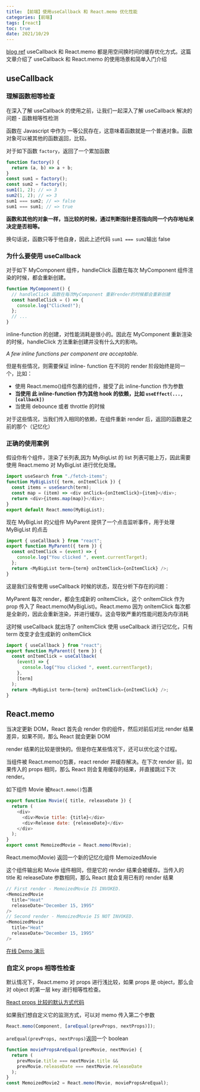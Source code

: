 ```yaml
---
title: 【前端】使用useCallback 和 React.memo 优化性能
categories: [前端]
tags: [react]
toc: true
date: 2021/10/29
---
```


[blog ref](<https://blog.shancw.net/2021/10/29/react-UseCallback%20%E5%92%8C%20React.memo()%20%E4%BD%BF%E7%94%A8%E4%BB%8B%E7%BB%8D/>)
useCallback 和 React.memo 都是用空间换时间的缓存优化方式。这篇文章介绍了 useCallback 和 React.memo 的使用场景和简单入门介绍

<!-- more -->

## useCallback

### 理解函数相等检查

在深入了解 useCallback 的使用之前，让我们一起深入了解 useCallback 解决的问题 - 函数相等性检测

函数在 Javascript 中作为 一等公民存在，这意味着函数就是一个普通对象。函数对象可以被其他的函数返回，比较。

对于如下函数 `factory`，返回了一个累加函数

```js
function factory() {
  return (a, b) => a + b;
}
const sum1 = factory();
const sum2 = factory();
sum1(1, 2); // => 3
sum2(1, 2); // => 3
sum1 === sum2; // => false
sum1 === sum1; // => true
```

**函数和其他的对象一样，当比较的时候，通过判断指针是否指向同一个内存地址来决定是否相等。**

换句话说，函数只等于他自身，因此上述代码 `sum1 === sum2`输出 false

### 为什么要使用 useCallback

对于如下 MyComponent 组件，handleClick 函数在每次 MyComponent 组件渲染的时候，都会重新创建。

```js
function MyComponent() {
  // handleClick 函数在每次MyComponent 重新render的时候都会重新创建
  const handleClick = () => {
    console.log("Clicked!");
  };
  // ...
}
```

inline-function 的创建，对性能消耗是很小的。因此在 MyComponent 重新渲染的时候，handleClick 方法重新创建并没有什么大的影响。

_A few inline functions per component are acceptable._

但是有些情况，则需要保证 inline- function 在不同的 render 阶段始终是同一个，比如：

- 使用 React.memo()组件包裹的组件，接受了此 inline-function 作为参数
- **当使用 此 inline-function 作为其他 hook 的依赖，比如 `useEffect(..., [callback])`**
- 当使用 debounce 或者 throttle 的时候

对于这些情况，当我们传入相同的依赖，在组件重新 render 后，返回的函数是之前的那个（记忆化）

### 正确的使用案例

假设你有个组件，渲染了长列表,因为 MyBigList 的 list 列表可能上万，因此需要使用 React.memo 对 MyBigList 进行优化处理。

```js
import useSearch from "./fetch-items";
function MyBigList({ term, onItemClick }) {
  const items = useSearch(term);
  const map = (item) => <div onClick={onItemClick}>{item}</div>;
  return <div>{items.map(map)}</div>;
}
export default React.memo(MyBigList);
```

现在 MyBigList 的父组件 MyParent 提供了一个点击监听事件，用于处理 MyBigList 的点击

```js
import { useCallback } from "react";
export function MyParent({ term }) {
  const onItemClick = (event) => {
    console.log("You clicked ", event.currentTarget);
  };
  return <MyBigList term={term} onItemClick={onItemClick} />;
}
```

这是我们没有使用 useCallback 时候的状态，现在分析下存在的问题：

MyParent 每次 render，都会生成新的 onItemClick，这个 onItemClick 作为 prop 传入了 React.memo(MyBigList)。React.memo 因为 onItemClick 每次都是全新的，因此会重新渲染，并进行缓存。这会导致严重的性能问题及内存消耗

这时候 useCallback 就出场了 onItemClick 使用 useCallback 进行记忆化，只有 term 改变才会生成新的 onItemClick

```js
import { useCallback } from "react";
export function MyParent({ term }) {
  const onItemClick = useCallback(
    (event) => {
      console.log("You clicked ", event.currentTarget);
    },
    [term]
  );
  return <MyBigList term={term} onItemClick={onItemClick} />;
}
```

## React.memo

当决定更新 DOM，React 首先会 render 你的组件，然后对前后对比 render 结果差异，如果不同，那么 React 就会更新 DOM

render 结果的比较是很快的。但是你在某些情况下，还可以优化这个过程。

当组件被 React.memo()包裹，react render 并缓存解决。在下次 render 前，如果传入的 props 相同，那么 React 则会复用缓存的结果，并直接跳过下次 render。

如下组件 Movie 被`React.memo()`包裹

```js
export function Movie({ title, releaseDate }) {
  return (
    <div>
      <div>Movie title: {title}</div>
      <div>Release date: {releaseDate}</div>
    </div>
  );
}
export const MemoizedMovie = React.memo(Movie);
```

React.memo(Movie) 返回一个新的记忆化组件 MemoizedMovie

这个组件输出和 Movie 组件相同，但是它的 render 结果会被缓存。当传入的 title 和 releaseDate 参数相同，那么 React 就会复用已有的 render 结果

```js
// First render - MemoizedMovie IS INVOKED.
<MemoizedMovie
  title="Heat"
  releaseDate="December 15, 1995"
/>
// Second render - MemoizedMovie IS NOT INVOKED.
<MemoizedMovie
  title="Heat"
  releaseDate="December 15, 1995"
/>
```

[在线 Demo 演示](https://codesandbox.io/s/react-memo-demo-c9dx1)

### 自定义 props 相等性检查

默认情况下，React.memo 对 props 进行浅比较，如果 props 是 object，那么会对 object 的第一层 key 进行相等性检查。

[React props 比较的默认方式代码](https://github.com/facebook/react/blob/v16.8.6/packages/shared/shallowEqual.js)

如果我们想自定义它的监测方式，可以对 memo 传入第二个参数

```js
React.memo(Component, [areEqual(prevProps, nextProps)]);
```

`areEqual(prevProps, nextProps)`返回一个 boolean

```js
function moviePropsAreEqual(prevMovie, nextMovie) {
  return (
    prevMovie.title === nextMovie.title &&
    prevMovie.releaseDate === nextMovie.releaseDate
  );
}
const MemoizedMovie2 = React.memo(Movie, moviePropsAreEqual);
```
